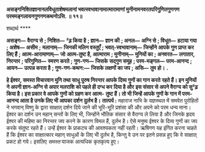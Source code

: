 **असङ्गनिशितज्ञानानलविधूताशेषमलानां भवत्स्वभावानामात्मारामाणां मुनीनामनवरतपरिगुणितगुणगण** **परममङ्गलायनगुणगणकथनोऽसि. ॥ ११॥** 

शब्दार्थ **** 

**असङ्ग—** **वैराग्य से** **; निशित—** **²ढ़ किया है** **; ज्ञान—** **ज्ञान की** **; अनल—** **अग्नि से** **; विधूत—** **हटाया गया** **; अशेष—** **असीम** **;** **मलानाम्—** **जिनकी मलिन वस्तुएँ** **; भवत्-स्वभावानाम्—** **जिन्होंने आपके गुण प्राप्त कर लिए हैं** **; आत्म-आरामाणाम्—** **जो** **आत्म-तुष्ट है, आत्माराम** **; मुनीनाम्—** **मुनियों का** **; अनवरत—** **लगातार, निरन्तर** **; परिगुणित—** **स्मरण करते** **; गुण-गण—** **जिसके** **सद्गुण समूह** **; परम-मङ्गल—** **परम-आनन्द** **; आयन—** **उत्पन्न करता है** **; गुण-गण-कथन:—** **जिसके लक्षणों का जप** **; असि—** **तुम** **हो।** **.** 

**हे ईश्वर, समस्त विचारवान मुनि तथा साधु पुरुष निरन्तर आपके दिव्य गुणों का गान करते** **रहते हैं। इन मुनियों ने अपनी ज्ञान-अग्नि से अपार मलराशि को पहले ही दग्ध कर दिया है और** **इस संसार से अपने वैराग्य को सु²ढ़ किया है। इस प्रकार वे आपके गुणों को ग्रहण कर आत्म-** **तुष्ट हैं। तो भी जिन्हें आपके गुणों के गान में परम-आनन्द आता है उनके लिए भी आपका दर्शन** **दुर्लभ है।** **तात्पर्य :** महाराज नाभि के यज्ञस्थल में समवेत पुरोहितों ने भगवान् विष्णु के द्वारा साक्षात् दर्शन दिये जाने की भूरि-भूरि प्रशंसा की और अपने को परम धन्य माना। ईश्वर का दर्शन उन महान् सन्तों के लिए भी, जिन्होंने भौतिक संसार से वैराग्य ले लिया है और जिनके हृदय ईश्वर की महिमा का निरन्तर जप करने के कारण विमल हैं, दुर्लभ है। ऐसे मनुष्य ईश्वर के दिव्य गुणों का जप करके संतुष्ट रहते हैं। उन्हें ईश्वर के प्राकट्य की आवश्यकता नहीं रहती। ऋषिगण यह इंगित करना चाहते हैं कि ईश्वर का साक्षात्कार महान् साधुओं के लिए भी दुर्लभ है, किन्तु वे उन पर इतने प्रसन्न हुए कि वे साक्षात् प्रकट हो गये। इसलिए *समस्त* याजक अत्यधिक कृतकृत्य हुए।  